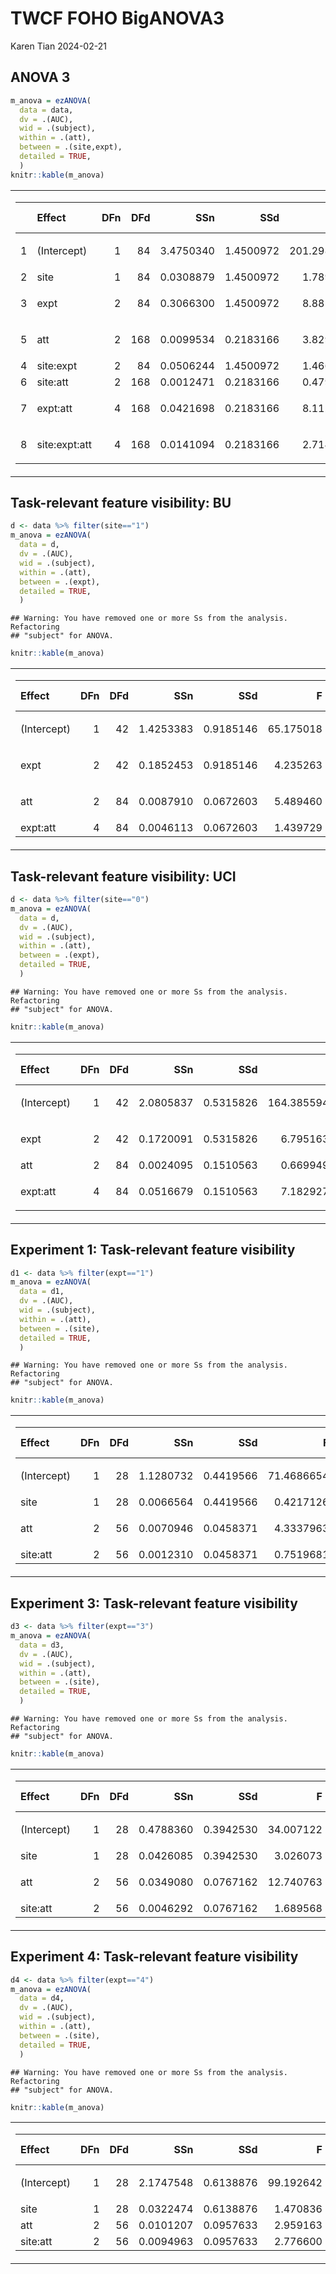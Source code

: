 TWCF FOHO BigANOVA3
================
Karen Tian
2024-02-21

## ANOVA 3

``` r
m_anova = ezANOVA(
  data = data,
  dv = .(AUC),
  wid = .(subject),
  within = .(att),
  between = .(site,expt),
  detailed = TRUE,
  )
knitr::kable(m_anova)
```

<table class="kable_wrapper">
<tbody>
<tr>
<td>
<table>
<thead>
<tr>
<th style="text-align:left;">
</th>
<th style="text-align:left;">
Effect
</th>
<th style="text-align:right;">
DFn
</th>
<th style="text-align:right;">
DFd
</th>
<th style="text-align:right;">
SSn
</th>
<th style="text-align:right;">
SSd
</th>
<th style="text-align:right;">
F
</th>
<th style="text-align:right;">
p
</th>
<th style="text-align:left;">
p\<.05
</th>
<th style="text-align:right;">
ges
</th>
</tr>
</thead>
<tbody>
<tr>
<td style="text-align:left;">
1
</td>
<td style="text-align:left;">
(Intercept)
</td>
<td style="text-align:right;">
1
</td>
<td style="text-align:right;">
84
</td>
<td style="text-align:right;">
3.4750340
</td>
<td style="text-align:right;">
1.4500972
</td>
<td style="text-align:right;">
201.2988233
</td>
<td style="text-align:right;">
0.0000000
</td>
<td style="text-align:left;">

- </td>
  <td style="text-align:right;">
  0.6756235
  </td>
  </tr>
  <tr>
  <td style="text-align:left;">
  2
  </td>
  <td style="text-align:left;">
  site
  </td>
  <td style="text-align:right;">
  1
  </td>
  <td style="text-align:right;">
  84
  </td>
  <td style="text-align:right;">
  0.0308879
  </td>
  <td style="text-align:right;">
  1.4500972
  </td>
  <td style="text-align:right;">
  1.7892503
  </td>
  <td style="text-align:right;">
  0.1846280
  </td>
  <td style="text-align:left;">
  </td>
  <td style="text-align:right;">
  0.0181768
  </td>
  </tr>
  <tr>
  <td style="text-align:left;">
  3
  </td>
  <td style="text-align:left;">
  expt
  </td>
  <td style="text-align:right;">
  2
  </td>
  <td style="text-align:right;">
  84
  </td>
  <td style="text-align:right;">
  0.3066300
  </td>
  <td style="text-align:right;">
  1.4500972
  </td>
  <td style="text-align:right;">
  8.8811009
  </td>
  <td style="text-align:right;">
  0.0003170
  </td>
  <td style="text-align:left;">

  - </td>
    <td style="text-align:right;">
    0.1552522
    </td>
    </tr>
    <tr>
    <td style="text-align:left;">
    5
    </td>
    <td style="text-align:left;">
    att
    </td>
    <td style="text-align:right;">
    2
    </td>
    <td style="text-align:right;">
    168
    </td>
    <td style="text-align:right;">
    0.0099534
    </td>
    <td style="text-align:right;">
    0.2183166
    </td>
    <td style="text-align:right;">
    3.8297001
    </td>
    <td style="text-align:right;">
    0.0236365
    </td>
    <td style="text-align:left;">

    - </td>
      <td style="text-align:right;">
      0.0059304
      </td>
      </tr>
      <tr>
      <td style="text-align:left;">
      4
      </td>
      <td style="text-align:left;">
      site:expt
      </td>
      <td style="text-align:right;">
      2
      </td>
      <td style="text-align:right;">
      84
      </td>
      <td style="text-align:right;">
      0.0506244
      </td>
      <td style="text-align:right;">
      1.4500972
      </td>
      <td style="text-align:right;">
      1.4662630
      </td>
      <td style="text-align:right;">
      0.2366320
      </td>
      <td style="text-align:left;">
      </td>
      <td style="text-align:right;">
      0.0294492
      </td>
      </tr>
      <tr>
      <td style="text-align:left;">
      6
      </td>
      <td style="text-align:left;">
      site:att
      </td>
      <td style="text-align:right;">
      2
      </td>
      <td style="text-align:right;">
      168
      </td>
      <td style="text-align:right;">
      0.0012471
      </td>
      <td style="text-align:right;">
      0.2183166
      </td>
      <td style="text-align:right;">
      0.4798481
      </td>
      <td style="text-align:right;">
      0.6197229
      </td>
      <td style="text-align:left;">
      </td>
      <td style="text-align:right;">
      0.0007469
      </td>
      </tr>
      <tr>
      <td style="text-align:left;">
      7
      </td>
      <td style="text-align:left;">
      expt:att
      </td>
      <td style="text-align:right;">
      4
      </td>
      <td style="text-align:right;">
      168
      </td>
      <td style="text-align:right;">
      0.0421698
      </td>
      <td style="text-align:right;">
      0.2183166
      </td>
      <td style="text-align:right;">
      8.1126805
      </td>
      <td style="text-align:right;">
      0.0000053
      </td>
      <td style="text-align:left;">

      - </td>
        <td style="text-align:right;">
        0.0246523
        </td>
        </tr>
        <tr>
        <td style="text-align:left;">
        8
        </td>
        <td style="text-align:left;">
        site:expt:att
        </td>
        <td style="text-align:right;">
        4
        </td>
        <td style="text-align:right;">
        168
        </td>
        <td style="text-align:right;">
        0.0141094
        </td>
        <td style="text-align:right;">
        0.2183166
        </td>
        <td style="text-align:right;">
        2.7143748
        </td>
        <td style="text-align:right;">
        0.0316702
        </td>
        <td style="text-align:left;">

        - </td>
          <td style="text-align:right;">
          0.0083858
          </td>
          </tr>
          </tbody>
          </table>

</td>
<td>
<table>
<thead>
<tr>
<th style="text-align:left;">
</th>
<th style="text-align:left;">
Effect
</th>
<th style="text-align:right;">
W
</th>
<th style="text-align:right;">
p
</th>
<th style="text-align:left;">
p\<.05
</th>
</tr>
</thead>
<tbody>
<tr>
<td style="text-align:left;">
5
</td>
<td style="text-align:left;">
att
</td>
<td style="text-align:right;">
0.6021217
</td>
<td style="text-align:right;">
0
</td>
<td style="text-align:left;">

- </td>
  </tr>
  <tr>
  <td style="text-align:left;">
  6
  </td>
  <td style="text-align:left;">
  site:att
  </td>
  <td style="text-align:right;">
  0.6021217
  </td>
  <td style="text-align:right;">
  0
  </td>
  <td style="text-align:left;">

  - </td>
    </tr>
    <tr>
    <td style="text-align:left;">
    7
    </td>
    <td style="text-align:left;">
    expt:att
    </td>
    <td style="text-align:right;">
    0.6021217
    </td>
    <td style="text-align:right;">
    0
    </td>
    <td style="text-align:left;">

    - </td>
      </tr>
      <tr>
      <td style="text-align:left;">
      8
      </td>
      <td style="text-align:left;">
      site:expt:att
      </td>
      <td style="text-align:right;">
      0.6021217
      </td>
      <td style="text-align:right;">
      0
      </td>
      <td style="text-align:left;">

      - </td>
        </tr>
        </tbody>
        </table>

</td>
<td>
<table>
<thead>
<tr>
<th style="text-align:left;">
</th>
<th style="text-align:left;">
Effect
</th>
<th style="text-align:right;">
GGe
</th>
<th style="text-align:right;">
p\[GG\]
</th>
<th style="text-align:left;">
p\[GG\]\<.05
</th>
<th style="text-align:right;">
HFe
</th>
<th style="text-align:right;">
p\[HF\]
</th>
<th style="text-align:left;">
p\[HF\]\<.05
</th>
</tr>
</thead>
<tbody>
<tr>
<td style="text-align:left;">
5
</td>
<td style="text-align:left;">
att
</td>
<td style="text-align:right;">
0.7153699
</td>
<td style="text-align:right;">
0.0378272
</td>
<td style="text-align:left;">

- </td>
  <td style="text-align:right;">
  0.7243184
  </td>
  <td style="text-align:right;">
  0.0372737
  </td>
  <td style="text-align:left;">

  - </td>
    </tr>
    <tr>
    <td style="text-align:left;">
    6
    </td>
    <td style="text-align:left;">
    site:att
    </td>
    <td style="text-align:right;">
    0.7153699
    </td>
    <td style="text-align:right;">
    0.5566397
    </td>
    <td style="text-align:left;">
    </td>
    <td style="text-align:right;">
    0.7243184
    </td>
    <td style="text-align:right;">
    0.5589651
    </td>
    <td style="text-align:left;">
    </td>
    </tr>
    <tr>
    <td style="text-align:left;">
    7
    </td>
    <td style="text-align:left;">
    expt:att
    </td>
    <td style="text-align:right;">
    0.7153699
    </td>
    <td style="text-align:right;">
    0.0000770
    </td>
    <td style="text-align:left;">

    - </td>
      <td style="text-align:right;">
      0.7243184
      </td>
      <td style="text-align:right;">
      0.0000707
      </td>
      <td style="text-align:left;">

      - </td>
        </tr>
        <tr>
        <td style="text-align:left;">
        8
        </td>
        <td style="text-align:left;">
        site:expt:att
        </td>
        <td style="text-align:right;">
        0.7153699
        </td>
        <td style="text-align:right;">
        0.0504556
        </td>
        <td style="text-align:left;">
        </td>
        <td style="text-align:right;">
        0.7243184
        </td>
        <td style="text-align:right;">
        0.0497160
        </td>
        <td style="text-align:left;">

        - </td>
          </tr>
          </tbody>
          </table>

</td>
</tr>
</tbody>
</table>

## Task-relevant feature visibility: BU

``` r
d <- data %>% filter(site=="1")
m_anova = ezANOVA(
  data = d,
  dv = .(AUC),
  wid = .(subject),
  within = .(att),
  between = .(expt),
  detailed = TRUE,
  )
```

    ## Warning: You have removed one or more Ss from the analysis. Refactoring
    ## "subject" for ANOVA.

``` r
knitr::kable(m_anova)
```

<table class="kable_wrapper">
<tbody>
<tr>
<td>
<table>
<thead>
<tr>
<th style="text-align:left;">
Effect
</th>
<th style="text-align:right;">
DFn
</th>
<th style="text-align:right;">
DFd
</th>
<th style="text-align:right;">
SSn
</th>
<th style="text-align:right;">
SSd
</th>
<th style="text-align:right;">
F
</th>
<th style="text-align:right;">
p
</th>
<th style="text-align:left;">
p\<.05
</th>
<th style="text-align:right;">
ges
</th>
</tr>
</thead>
<tbody>
<tr>
<td style="text-align:left;">
(Intercept)
</td>
<td style="text-align:right;">
1
</td>
<td style="text-align:right;">
42
</td>
<td style="text-align:right;">
1.4253383
</td>
<td style="text-align:right;">
0.9185146
</td>
<td style="text-align:right;">
65.175018
</td>
<td style="text-align:right;">
0.0000000
</td>
<td style="text-align:left;">

- </td>
  <td style="text-align:right;">
  0.5911536
  </td>
  </tr>
  <tr>
  <td style="text-align:left;">
  expt
  </td>
  <td style="text-align:right;">
  2
  </td>
  <td style="text-align:right;">
  42
  </td>
  <td style="text-align:right;">
  0.1852453
  </td>
  <td style="text-align:right;">
  0.9185146
  </td>
  <td style="text-align:right;">
  4.235263
  </td>
  <td style="text-align:right;">
  0.0211077
  </td>
  <td style="text-align:left;">

  - </td>
    <td style="text-align:right;">
    0.1581914
    </td>
    </tr>
    <tr>
    <td style="text-align:left;">
    att
    </td>
    <td style="text-align:right;">
    2
    </td>
    <td style="text-align:right;">
    84
    </td>
    <td style="text-align:right;">
    0.0087910
    </td>
    <td style="text-align:right;">
    0.0672603
    </td>
    <td style="text-align:right;">
    5.489460
    </td>
    <td style="text-align:right;">
    0.0057463
    </td>
    <td style="text-align:left;">

    - </td>
      <td style="text-align:right;">
      0.0088391
      </td>
      </tr>
      <tr>
      <td style="text-align:left;">
      expt:att
      </td>
      <td style="text-align:right;">
      4
      </td>
      <td style="text-align:right;">
      84
      </td>
      <td style="text-align:right;">
      0.0046113
      </td>
      <td style="text-align:right;">
      0.0672603
      </td>
      <td style="text-align:right;">
      1.439729
      </td>
      <td style="text-align:right;">
      0.2280611
      </td>
      <td style="text-align:left;">
      </td>
      <td style="text-align:right;">
      0.0046560
      </td>
      </tr>
      </tbody>
      </table>

</td>
<td>
<table>
<thead>
<tr>
<th style="text-align:left;">
</th>
<th style="text-align:left;">
Effect
</th>
<th style="text-align:right;">
W
</th>
<th style="text-align:right;">
p
</th>
<th style="text-align:left;">
p\<.05
</th>
</tr>
</thead>
<tbody>
<tr>
<td style="text-align:left;">
3
</td>
<td style="text-align:left;">
att
</td>
<td style="text-align:right;">
0.6189135
</td>
<td style="text-align:right;">
5.35e-05
</td>
<td style="text-align:left;">

- </td>
  </tr>
  <tr>
  <td style="text-align:left;">
  4
  </td>
  <td style="text-align:left;">
  expt:att
  </td>
  <td style="text-align:right;">
  0.6189135
  </td>
  <td style="text-align:right;">
  5.35e-05
  </td>
  <td style="text-align:left;">

  - </td>
    </tr>
    </tbody>
    </table>

</td>
<td>
<table>
<thead>
<tr>
<th style="text-align:left;">
</th>
<th style="text-align:left;">
Effect
</th>
<th style="text-align:right;">
GGe
</th>
<th style="text-align:right;">
p\[GG\]
</th>
<th style="text-align:left;">
p\[GG\]\<.05
</th>
<th style="text-align:right;">
HFe
</th>
<th style="text-align:right;">
p\[HF\]
</th>
<th style="text-align:left;">
p\[HF\]\<.05
</th>
</tr>
</thead>
<tbody>
<tr>
<td style="text-align:left;">
3
</td>
<td style="text-align:left;">
att
</td>
<td style="text-align:right;">
0.7240676
</td>
<td style="text-align:right;">
0.0126146
</td>
<td style="text-align:left;">

- </td>
  <td style="text-align:right;">
  0.7431201
  </td>
  <td style="text-align:right;">
  0.0119455
  </td>
  <td style="text-align:left;">

  - </td>
    </tr>
    <tr>
    <td style="text-align:left;">
    4
    </td>
    <td style="text-align:left;">
    expt:att
    </td>
    <td style="text-align:right;">
    0.7240676
    </td>
    <td style="text-align:right;">
    0.2407450
    </td>
    <td style="text-align:left;">
    </td>
    <td style="text-align:right;">
    0.7431201
    </td>
    <td style="text-align:right;">
    0.2399288
    </td>
    <td style="text-align:left;">
    </td>
    </tr>
    </tbody>
    </table>

</td>
</tr>
</tbody>
</table>

## Task-relevant feature visibility: UCI

``` r
d <- data %>% filter(site=="0")
m_anova = ezANOVA(
  data = d,
  dv = .(AUC),
  wid = .(subject),
  within = .(att),
  between = .(expt),
  detailed = TRUE,
  )
```

    ## Warning: You have removed one or more Ss from the analysis. Refactoring
    ## "subject" for ANOVA.

``` r
knitr::kable(m_anova)
```

<table class="kable_wrapper">
<tbody>
<tr>
<td>
<table>
<thead>
<tr>
<th style="text-align:left;">
Effect
</th>
<th style="text-align:right;">
DFn
</th>
<th style="text-align:right;">
DFd
</th>
<th style="text-align:right;">
SSn
</th>
<th style="text-align:right;">
SSd
</th>
<th style="text-align:right;">
F
</th>
<th style="text-align:right;">
p
</th>
<th style="text-align:left;">
p\<.05
</th>
<th style="text-align:right;">
ges
</th>
</tr>
</thead>
<tbody>
<tr>
<td style="text-align:left;">
(Intercept)
</td>
<td style="text-align:right;">
1
</td>
<td style="text-align:right;">
42
</td>
<td style="text-align:right;">
2.0805837
</td>
<td style="text-align:right;">
0.5315826
</td>
<td style="text-align:right;">
164.3855940
</td>
<td style="text-align:right;">
0.0000000
</td>
<td style="text-align:left;">

- </td>
  <td style="text-align:right;">
  0.7529555
  </td>
  </tr>
  <tr>
  <td style="text-align:left;">
  expt
  </td>
  <td style="text-align:right;">
  2
  </td>
  <td style="text-align:right;">
  42
  </td>
  <td style="text-align:right;">
  0.1720091
  </td>
  <td style="text-align:right;">
  0.5315826
  </td>
  <td style="text-align:right;">
  6.7951637
  </td>
  <td style="text-align:right;">
  0.0027749
  </td>
  <td style="text-align:left;">

  - </td>
    <td style="text-align:right;">
    0.2012631
    </td>
    </tr>
    <tr>
    <td style="text-align:left;">
    att
    </td>
    <td style="text-align:right;">
    2
    </td>
    <td style="text-align:right;">
    84
    </td>
    <td style="text-align:right;">
    0.0024095
    </td>
    <td style="text-align:right;">
    0.1510563
    </td>
    <td style="text-align:right;">
    0.6699493
    </td>
    <td style="text-align:right;">
    0.5144473
    </td>
    <td style="text-align:left;">
    </td>
    <td style="text-align:right;">
    0.0035173
    </td>
    </tr>
    <tr>
    <td style="text-align:left;">
    expt:att
    </td>
    <td style="text-align:right;">
    4
    </td>
    <td style="text-align:right;">
    84
    </td>
    <td style="text-align:right;">
    0.0516679
    </td>
    <td style="text-align:right;">
    0.1510563
    </td>
    <td style="text-align:right;">
    7.1829278
    </td>
    <td style="text-align:right;">
    0.0000504
    </td>
    <td style="text-align:left;">

    - </td>
      <td style="text-align:right;">
      0.0703629
      </td>
      </tr>
      </tbody>
      </table>

</td>
<td>
<table>
<thead>
<tr>
<th style="text-align:left;">
</th>
<th style="text-align:left;">
Effect
</th>
<th style="text-align:right;">
W
</th>
<th style="text-align:right;">
p
</th>
<th style="text-align:left;">
p\<.05
</th>
</tr>
</thead>
<tbody>
<tr>
<td style="text-align:left;">
3
</td>
<td style="text-align:left;">
att
</td>
<td style="text-align:right;">
0.591262
</td>
<td style="text-align:right;">
2.1e-05
</td>
<td style="text-align:left;">

- </td>
  </tr>
  <tr>
  <td style="text-align:left;">
  4
  </td>
  <td style="text-align:left;">
  expt:att
  </td>
  <td style="text-align:right;">
  0.591262
  </td>
  <td style="text-align:right;">
  2.1e-05
  </td>
  <td style="text-align:left;">

  - </td>
    </tr>
    </tbody>
    </table>

</td>
<td>
<table>
<thead>
<tr>
<th style="text-align:left;">
</th>
<th style="text-align:left;">
Effect
</th>
<th style="text-align:right;">
GGe
</th>
<th style="text-align:right;">
p\[GG\]
</th>
<th style="text-align:left;">
p\[GG\]\<.05
</th>
<th style="text-align:right;">
HFe
</th>
<th style="text-align:right;">
p\[HF\]
</th>
<th style="text-align:left;">
p\[HF\]\<.05
</th>
</tr>
</thead>
<tbody>
<tr>
<td style="text-align:left;">
3
</td>
<td style="text-align:left;">
att
</td>
<td style="text-align:right;">
0.7098552
</td>
<td style="text-align:right;">
0.4664280
</td>
<td style="text-align:left;">
</td>
<td style="text-align:right;">
0.7275398
</td>
<td style="text-align:right;">
0.4698634
</td>
<td style="text-align:left;">
</td>
</tr>
<tr>
<td style="text-align:left;">
4
</td>
<td style="text-align:left;">
expt:att
</td>
<td style="text-align:right;">
0.7098552
</td>
<td style="text-align:right;">
0.0004298
</td>
<td style="text-align:left;">

- </td>
  <td style="text-align:right;">
  0.7275398
  </td>
  <td style="text-align:right;">
  0.0003768
  </td>
  <td style="text-align:left;">

  - </td>
    </tr>
    </tbody>
    </table>

</td>
</tr>
</tbody>
</table>

## Experiment 1: Task-relevant feature visibility

``` r
d1 <- data %>% filter(expt=="1")
m_anova = ezANOVA(
  data = d1,
  dv = .(AUC),
  wid = .(subject),
  within = .(att),
  between = .(site),
  detailed = TRUE,
  )
```

    ## Warning: You have removed one or more Ss from the analysis. Refactoring
    ## "subject" for ANOVA.

``` r
knitr::kable(m_anova)
```

<table class="kable_wrapper">
<tbody>
<tr>
<td>
<table>
<thead>
<tr>
<th style="text-align:left;">
Effect
</th>
<th style="text-align:right;">
DFn
</th>
<th style="text-align:right;">
DFd
</th>
<th style="text-align:right;">
SSn
</th>
<th style="text-align:right;">
SSd
</th>
<th style="text-align:right;">
F
</th>
<th style="text-align:right;">
p
</th>
<th style="text-align:left;">
p\<.05
</th>
<th style="text-align:right;">
ges
</th>
</tr>
</thead>
<tbody>
<tr>
<td style="text-align:left;">
(Intercept)
</td>
<td style="text-align:right;">
1
</td>
<td style="text-align:right;">
28
</td>
<td style="text-align:right;">
1.1280732
</td>
<td style="text-align:right;">
0.4419566
</td>
<td style="text-align:right;">
71.4686654
</td>
<td style="text-align:right;">
0.0000000
</td>
<td style="text-align:left;">

- </td>
  <td style="text-align:right;">
  0.6981226
  </td>
  </tr>
  <tr>
  <td style="text-align:left;">
  site
  </td>
  <td style="text-align:right;">
  1
  </td>
  <td style="text-align:right;">
  28
  </td>
  <td style="text-align:right;">
  0.0066564
  </td>
  <td style="text-align:right;">
  0.4419566
  </td>
  <td style="text-align:right;">
  0.4217126
  </td>
  <td style="text-align:right;">
  0.5213757
  </td>
  <td style="text-align:left;">
  </td>
  <td style="text-align:right;">
  0.0134622
  </td>
  </tr>
  <tr>
  <td style="text-align:left;">
  att
  </td>
  <td style="text-align:right;">
  2
  </td>
  <td style="text-align:right;">
  56
  </td>
  <td style="text-align:right;">
  0.0070946
  </td>
  <td style="text-align:right;">
  0.0458371
  </td>
  <td style="text-align:right;">
  4.3337963
  </td>
  <td style="text-align:right;">
  0.0177843
  </td>
  <td style="text-align:left;">

  - </td>
    <td style="text-align:right;">
    0.0143358
    </td>
    </tr>
    <tr>
    <td style="text-align:left;">
    site:att
    </td>
    <td style="text-align:right;">
    2
    </td>
    <td style="text-align:right;">
    56
    </td>
    <td style="text-align:right;">
    0.0012310
    </td>
    <td style="text-align:right;">
    0.0458371
    </td>
    <td style="text-align:right;">
    0.7519681
    </td>
    <td style="text-align:right;">
    0.4761378
    </td>
    <td style="text-align:left;">
    </td>
    <td style="text-align:right;">
    0.0025173
    </td>
    </tr>
    </tbody>
    </table>

</td>
<td>
<table>
<thead>
<tr>
<th style="text-align:left;">
</th>
<th style="text-align:left;">
Effect
</th>
<th style="text-align:right;">
W
</th>
<th style="text-align:right;">
p
</th>
<th style="text-align:left;">
p\<.05
</th>
</tr>
</thead>
<tbody>
<tr>
<td style="text-align:left;">
3
</td>
<td style="text-align:left;">
att
</td>
<td style="text-align:right;">
0.8358401
</td>
<td style="text-align:right;">
0.0888512
</td>
<td style="text-align:left;">
</td>
</tr>
<tr>
<td style="text-align:left;">
4
</td>
<td style="text-align:left;">
site:att
</td>
<td style="text-align:right;">
0.8358401
</td>
<td style="text-align:right;">
0.0888512
</td>
<td style="text-align:left;">
</td>
</tr>
</tbody>
</table>
</td>
<td>
<table>
<thead>
<tr>
<th style="text-align:left;">
</th>
<th style="text-align:left;">
Effect
</th>
<th style="text-align:right;">
GGe
</th>
<th style="text-align:right;">
p\[GG\]
</th>
<th style="text-align:left;">
p\[GG\]\<.05
</th>
<th style="text-align:right;">
HFe
</th>
<th style="text-align:right;">
p\[HF\]
</th>
<th style="text-align:left;">
p\[HF\]\<.05
</th>
</tr>
</thead>
<tbody>
<tr>
<td style="text-align:left;">
3
</td>
<td style="text-align:left;">
att
</td>
<td style="text-align:right;">
0.8589886
</td>
<td style="text-align:right;">
0.0233420
</td>
<td style="text-align:left;">

- </td>
  <td style="text-align:right;">
  0.9097727
  </td>
  <td style="text-align:right;">
  0.0211616
  </td>
  <td style="text-align:left;">

  - </td>
    </tr>
    <tr>
    <td style="text-align:left;">
    4
    </td>
    <td style="text-align:left;">
    site:att
    </td>
    <td style="text-align:right;">
    0.8589886
    </td>
    <td style="text-align:right;">
    0.4580881
    </td>
    <td style="text-align:left;">
    </td>
    <td style="text-align:right;">
    0.9097727
    </td>
    <td style="text-align:right;">
    0.4649149
    </td>
    <td style="text-align:left;">
    </td>
    </tr>
    </tbody>
    </table>

</td>
</tr>
</tbody>
</table>

## Experiment 3: Task-relevant feature visibility

``` r
d3 <- data %>% filter(expt=="3")
m_anova = ezANOVA(
  data = d3,
  dv = .(AUC),
  wid = .(subject),
  within = .(att),
  between = .(site),
  detailed = TRUE,
  )
```

    ## Warning: You have removed one or more Ss from the analysis. Refactoring
    ## "subject" for ANOVA.

``` r
knitr::kable(m_anova)
```

<table class="kable_wrapper">
<tbody>
<tr>
<td>
<table>
<thead>
<tr>
<th style="text-align:left;">
Effect
</th>
<th style="text-align:right;">
DFn
</th>
<th style="text-align:right;">
DFd
</th>
<th style="text-align:right;">
SSn
</th>
<th style="text-align:right;">
SSd
</th>
<th style="text-align:right;">
F
</th>
<th style="text-align:right;">
p
</th>
<th style="text-align:left;">
p\<.05
</th>
<th style="text-align:right;">
ges
</th>
</tr>
</thead>
<tbody>
<tr>
<td style="text-align:left;">
(Intercept)
</td>
<td style="text-align:right;">
1
</td>
<td style="text-align:right;">
28
</td>
<td style="text-align:right;">
0.4788360
</td>
<td style="text-align:right;">
0.3942530
</td>
<td style="text-align:right;">
34.007122
</td>
<td style="text-align:right;">
0.0000029
</td>
<td style="text-align:left;">

- </td>
  <td style="text-align:right;">
  0.5041413
  </td>
  </tr>
  <tr>
  <td style="text-align:left;">
  site
  </td>
  <td style="text-align:right;">
  1
  </td>
  <td style="text-align:right;">
  28
  </td>
  <td style="text-align:right;">
  0.0426085
  </td>
  <td style="text-align:right;">
  0.3942530
  </td>
  <td style="text-align:right;">
  3.026073
  </td>
  <td style="text-align:right;">
  0.0929198
  </td>
  <td style="text-align:left;">
  </td>
  <td style="text-align:right;">
  0.0829641
  </td>
  </tr>
  <tr>
  <td style="text-align:left;">
  att
  </td>
  <td style="text-align:right;">
  2
  </td>
  <td style="text-align:right;">
  56
  </td>
  <td style="text-align:right;">
  0.0349080
  </td>
  <td style="text-align:right;">
  0.0767162
  </td>
  <td style="text-align:right;">
  12.740763
  </td>
  <td style="text-align:right;">
  0.0000275
  </td>
  <td style="text-align:left;">

  - </td>
    <td style="text-align:right;">
    0.0690048
    </td>
    </tr>
    <tr>
    <td style="text-align:left;">
    site:att
    </td>
    <td style="text-align:right;">
    2
    </td>
    <td style="text-align:right;">
    56
    </td>
    <td style="text-align:right;">
    0.0046292
    </td>
    <td style="text-align:right;">
    0.0767162
    </td>
    <td style="text-align:right;">
    1.689568
    </td>
    <td style="text-align:right;">
    0.1938726
    </td>
    <td style="text-align:left;">
    </td>
    <td style="text-align:right;">
    0.0097334
    </td>
    </tr>
    </tbody>
    </table>

</td>
<td>
<table>
<thead>
<tr>
<th style="text-align:left;">
</th>
<th style="text-align:left;">
Effect
</th>
<th style="text-align:right;">
W
</th>
<th style="text-align:right;">
p
</th>
<th style="text-align:left;">
p\<.05
</th>
</tr>
</thead>
<tbody>
<tr>
<td style="text-align:left;">
3
</td>
<td style="text-align:left;">
att
</td>
<td style="text-align:right;">
0.3694011
</td>
<td style="text-align:right;">
1.4e-06
</td>
<td style="text-align:left;">

- </td>
  </tr>
  <tr>
  <td style="text-align:left;">
  4
  </td>
  <td style="text-align:left;">
  site:att
  </td>
  <td style="text-align:right;">
  0.3694011
  </td>
  <td style="text-align:right;">
  1.4e-06
  </td>
  <td style="text-align:left;">

  - </td>
    </tr>
    </tbody>
    </table>

</td>
<td>
<table>
<thead>
<tr>
<th style="text-align:left;">
</th>
<th style="text-align:left;">
Effect
</th>
<th style="text-align:right;">
GGe
</th>
<th style="text-align:right;">
p\[GG\]
</th>
<th style="text-align:left;">
p\[GG\]\<.05
</th>
<th style="text-align:right;">
HFe
</th>
<th style="text-align:right;">
p\[HF\]
</th>
<th style="text-align:left;">
p\[HF\]\<.05
</th>
</tr>
</thead>
<tbody>
<tr>
<td style="text-align:left;">
3
</td>
<td style="text-align:left;">
att
</td>
<td style="text-align:right;">
0.6132716
</td>
<td style="text-align:right;">
0.0005441
</td>
<td style="text-align:left;">

- </td>
  <td style="text-align:right;">
  0.6269223
  </td>
  <td style="text-align:right;">
  0.0004893
  </td>
  <td style="text-align:left;">

  - </td>
    </tr>
    <tr>
    <td style="text-align:left;">
    4
    </td>
    <td style="text-align:left;">
    site:att
    </td>
    <td style="text-align:right;">
    0.6132716
    </td>
    <td style="text-align:right;">
    0.2039790
    </td>
    <td style="text-align:left;">
    </td>
    <td style="text-align:right;">
    0.6269223
    </td>
    <td style="text-align:right;">
    0.2038129
    </td>
    <td style="text-align:left;">
    </td>
    </tr>
    </tbody>
    </table>

</td>
</tr>
</tbody>
</table>

## Experiment 4: Task-relevant feature visibility

``` r
d4 <- data %>% filter(expt=="4")
m_anova = ezANOVA(
  data = d4,
  dv = .(AUC),
  wid = .(subject),
  within = .(att),
  between = .(site),
  detailed = TRUE,
  )
```

    ## Warning: You have removed one or more Ss from the analysis. Refactoring
    ## "subject" for ANOVA.

``` r
knitr::kable(m_anova)
```

<table class="kable_wrapper">
<tbody>
<tr>
<td>
<table>
<thead>
<tr>
<th style="text-align:left;">
Effect
</th>
<th style="text-align:right;">
DFn
</th>
<th style="text-align:right;">
DFd
</th>
<th style="text-align:right;">
SSn
</th>
<th style="text-align:right;">
SSd
</th>
<th style="text-align:right;">
F
</th>
<th style="text-align:right;">
p
</th>
<th style="text-align:left;">
p\<.05
</th>
<th style="text-align:right;">
ges
</th>
</tr>
</thead>
<tbody>
<tr>
<td style="text-align:left;">
(Intercept)
</td>
<td style="text-align:right;">
1
</td>
<td style="text-align:right;">
28
</td>
<td style="text-align:right;">
2.1747548
</td>
<td style="text-align:right;">
0.6138876
</td>
<td style="text-align:right;">
99.192642
</td>
<td style="text-align:right;">
0.0000000
</td>
<td style="text-align:left;">

- </td>
  <td style="text-align:right;">
  0.7539698
  </td>
  </tr>
  <tr>
  <td style="text-align:left;">
  site
  </td>
  <td style="text-align:right;">
  1
  </td>
  <td style="text-align:right;">
  28
  </td>
  <td style="text-align:right;">
  0.0322474
  </td>
  <td style="text-align:right;">
  0.6138876
  </td>
  <td style="text-align:right;">
  1.470836
  </td>
  <td style="text-align:right;">
  0.2353472
  </td>
  <td style="text-align:left;">
  </td>
  <td style="text-align:right;">
  0.0434661
  </td>
  </tr>
  <tr>
  <td style="text-align:left;">
  att
  </td>
  <td style="text-align:right;">
  2
  </td>
  <td style="text-align:right;">
  56
  </td>
  <td style="text-align:right;">
  0.0101207
  </td>
  <td style="text-align:right;">
  0.0957633
  </td>
  <td style="text-align:right;">
  2.959163
  </td>
  <td style="text-align:right;">
  0.0600243
  </td>
  <td style="text-align:left;">
  </td>
  <td style="text-align:right;">
  0.0140610
  </td>
  </tr>
  <tr>
  <td style="text-align:left;">
  site:att
  </td>
  <td style="text-align:right;">
  2
  </td>
  <td style="text-align:right;">
  56
  </td>
  <td style="text-align:right;">
  0.0094963
  </td>
  <td style="text-align:right;">
  0.0957633
  </td>
  <td style="text-align:right;">
  2.776600
  </td>
  <td style="text-align:right;">
  0.0708348
  </td>
  <td style="text-align:left;">
  </td>
  <td style="text-align:right;">
  0.0132049
  </td>
  </tr>
  </tbody>
  </table>

</td>
<td>
<table>
<thead>
<tr>
<th style="text-align:left;">
</th>
<th style="text-align:left;">
Effect
</th>
<th style="text-align:right;">
W
</th>
<th style="text-align:right;">
p
</th>
<th style="text-align:left;">
p\<.05
</th>
</tr>
</thead>
<tbody>
<tr>
<td style="text-align:left;">
3
</td>
<td style="text-align:left;">
att
</td>
<td style="text-align:right;">
0.2834904
</td>
<td style="text-align:right;">
0
</td>
<td style="text-align:left;">

- </td>
  </tr>
  <tr>
  <td style="text-align:left;">
  4
  </td>
  <td style="text-align:left;">
  site:att
  </td>
  <td style="text-align:right;">
  0.2834904
  </td>
  <td style="text-align:right;">
  0
  </td>
  <td style="text-align:left;">

  - </td>
    </tr>
    </tbody>
    </table>

</td>
<td>
<table>
<thead>
<tr>
<th style="text-align:left;">
</th>
<th style="text-align:left;">
Effect
</th>
<th style="text-align:right;">
GGe
</th>
<th style="text-align:right;">
p\[GG\]
</th>
<th style="text-align:left;">
p\[GG\]\<.05
</th>
<th style="text-align:right;">
HFe
</th>
<th style="text-align:right;">
p\[HF\]
</th>
<th style="text-align:left;">
p\[HF\]\<.05
</th>
</tr>
</thead>
<tbody>
<tr>
<td style="text-align:left;">
3
</td>
<td style="text-align:left;">
att
</td>
<td style="text-align:right;">
0.5825776
</td>
<td style="text-align:right;">
0.0895472
</td>
<td style="text-align:left;">
</td>
<td style="text-align:right;">
0.5923176
</td>
<td style="text-align:right;">
0.0887495
</td>
<td style="text-align:left;">
</td>
</tr>
<tr>
<td style="text-align:left;">
4
</td>
<td style="text-align:left;">
site:att
</td>
<td style="text-align:right;">
0.5825776
</td>
<td style="text-align:right;">
0.1002745
</td>
<td style="text-align:left;">
</td>
<td style="text-align:right;">
0.5923176
</td>
<td style="text-align:right;">
0.0995082
</td>
<td style="text-align:left;">
</td>
</tr>
</tbody>
</table>
</td>
</tr>
</tbody>
</table>
